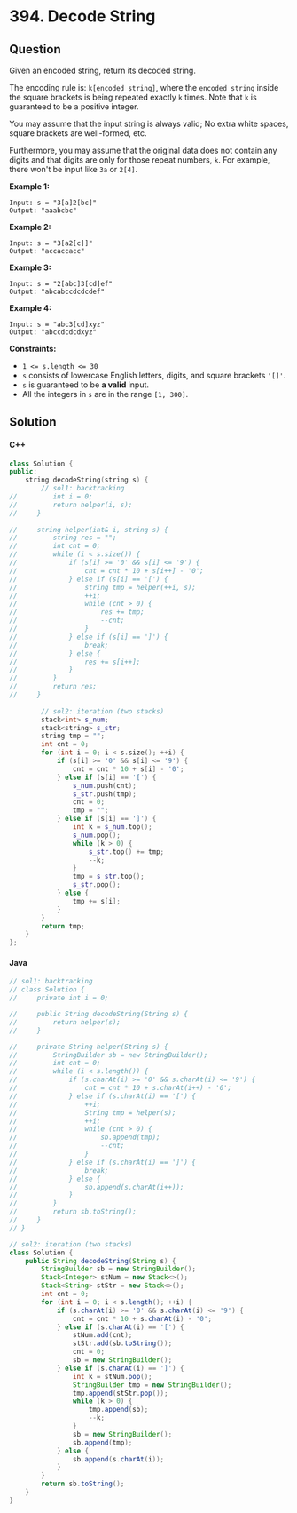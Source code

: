 # 394. Decode String

## Question

Given an encoded string, return its decoded string.

The encoding rule is: `k[encoded_string]`, where the `encoded_string` inside the square brackets is being repeated exactly `k` times. Note that `k` is guaranteed to be a positive integer.

You may assume that the input string is always valid; No extra white spaces, square brackets are well-formed, etc.

Furthermore, you may assume that the original data does not contain any digits and that digits are only for those repeat numbers, `k`. For example, there won't be input like `3a` or `2[4]`.

**Example 1:**

```
Input: s = "3[a]2[bc]"
Output: "aaabcbc"
```

**Example 2:**

```
Input: s = "3[a2[c]]"
Output: "accaccacc"
```

**Example 3:**

```
Input: s = "2[abc]3[cd]ef"
Output: "abcabccdcdcdef"
```

**Example 4:**

```
Input: s = "abc3[cd]xyz"
Output: "abccdcdcdxyz"
```

**Constraints:**

* `1 <= s.length <= 30`
* `s` consists of lowercase English letters, digits, and square brackets `'[]'`.
* `s` is guaranteed to be **a valid** input.
* All the integers in `s` are in the range `[1, 300]`.

## Solution

#### C++

```cpp
class Solution {
public:
    string decodeString(string s) {
        // sol1: backtracking
//         int i = 0;
//         return helper(i, s);
//     }
    
//     string helper(int& i, string s) {
//         string res = "";
//         int cnt = 0;
//         while (i < s.size()) {
//             if (s[i] >= '0' && s[i] <= '9') {
//                 cnt = cnt * 10 + s[i++] - '0';
//             } else if (s[i] == '[') {
//                 string tmp = helper(++i, s);
//                 ++i;
//                 while (cnt > 0) {
//                     res += tmp;
//                     --cnt;
//                 }
//             } else if (s[i] == ']') {
//                 break;
//             } else {
//                 res += s[i++];
//             }
//         }
//         return res;
//     }
        
        // sol2: iteration (two stacks)
        stack<int> s_num;
        stack<string> s_str;
        string tmp = "";
        int cnt = 0;
        for (int i = 0; i < s.size(); ++i) {
            if (s[i] >= '0' && s[i] <= '9') {
                cnt = cnt * 10 + s[i] - '0';
            } else if (s[i] == '[') {
                s_num.push(cnt);
                s_str.push(tmp);
                cnt = 0;
                tmp = "";
            } else if (s[i] == ']') {
                int k = s_num.top();
                s_num.pop();
                while (k > 0) {
                    s_str.top() += tmp;
                    --k;
                }
                tmp = s_str.top();
                s_str.pop();
            } else {
                tmp += s[i];
            }
        }
        return tmp;
    }
};
```

#### Java

```java
// sol1: backtracking
// class Solution {
//     private int i = 0;

//     public String decodeString(String s) {
//         return helper(s);
//     }

//     private String helper(String s) {
//         StringBuilder sb = new StringBuilder();
//         int cnt = 0;
//         while (i < s.length()) {
//             if (s.charAt(i) >= '0' && s.charAt(i) <= '9') {
//                 cnt = cnt * 10 + s.charAt(i++) - '0';
//             } else if (s.charAt(i) == '[') {
//                 ++i;
//                 String tmp = helper(s);
//                 ++i;
//                 while (cnt > 0) {
//                     sb.append(tmp);
//                     --cnt;
//                 }
//             } else if (s.charAt(i) == ']') {
//                 break;
//             } else {
//                 sb.append(s.charAt(i++));
//             }
//         }
//         return sb.toString();
//     }
// }

// sol2: iteration (two stacks)
class Solution {
    public String decodeString(String s) {
        StringBuilder sb = new StringBuilder();
        Stack<Integer> stNum = new Stack<>();
        Stack<String> stStr = new Stack<>();
        int cnt = 0;
        for (int i = 0; i < s.length(); ++i) {
            if (s.charAt(i) >= '0' && s.charAt(i) <= '9') {
                cnt = cnt * 10 + s.charAt(i) - '0';
            } else if (s.charAt(i) == '[') {
                stNum.add(cnt);
                stStr.add(sb.toString());
                cnt = 0;
                sb = new StringBuilder();
            } else if (s.charAt(i) == ']') {
                int k = stNum.pop();
                StringBuilder tmp = new StringBuilder();
                tmp.append(stStr.pop());
                while (k > 0) {
                    tmp.append(sb);
                    --k;
                }
                sb = new StringBuilder();
                sb.append(tmp);
            } else {
                sb.append(s.charAt(i));
            }
        }
        return sb.toString();
    }
}
```
